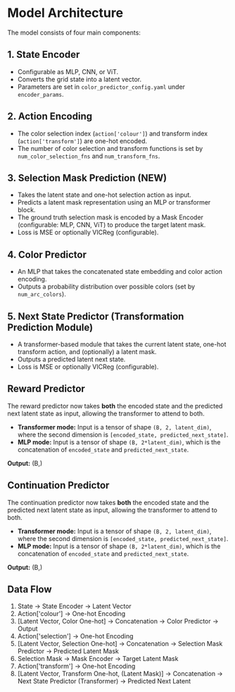 # Model Architecture

The model consists of four main components:

## 1. State Encoder
- Configurable as MLP, CNN, or ViT.
- Converts the grid state into a latent vector.
- Parameters are set in `color_predictor_config.yaml` under `encoder_params`.

## 2. Action Encoding
- The color selection index (`action['colour']`) and transform index (`action['transform']`) are one-hot encoded.
- The number of color selection and transform functions is set by `num_color_selection_fns` and `num_transform_fns`.

## 3. Selection Mask Prediction (NEW)
- Takes the latent state and one-hot selection action as input.
- Predicts a latent mask representation using an MLP or transformer block.
- The ground truth selection mask is encoded by a Mask Encoder (configurable: MLP, CNN, ViT) to produce the target latent mask.
- Loss is MSE or optionally VICReg (configurable).

## 4. Color Predictor
- An MLP that takes the concatenated state embedding and color action encoding.
- Outputs a probability distribution over possible colors (set by `num_arc_colors`).

## 5. Next State Predictor (Transformation Prediction Module)
- A transformer-based module that takes the current latent state, one-hot transform action, and (optionally) a latent mask.
- Outputs a predicted latent next state.
- Loss is MSE or optionally VICReg (configurable).

## Reward Predictor

The reward predictor now takes **both** the encoded state and the predicted next latent state as input, allowing the transformer to attend to both.

- **Transformer mode:** Input is a tensor of shape `(B, 2, latent_dim)`, where the second dimension is `[encoded_state, predicted_next_state]`.
- **MLP mode:** Input is a tensor of shape `(B, 2*latent_dim)`, which is the concatenation of `encoded_state` and `predicted_next_state`.

**Output:** (B,)

## Continuation Predictor

The continuation predictor now takes **both** the encoded state and the predicted next latent state as input, allowing the transformer to attend to both.

- **Transformer mode:** Input is a tensor of shape `(B, 2, latent_dim)`, where the second dimension is `[encoded_state, predicted_next_state]`.
- **MLP mode:** Input is a tensor of shape `(B, 2*latent_dim)`, which is the concatenation of `encoded_state` and `predicted_next_state`.

**Output:** (B,)

## Data Flow
1. State → State Encoder → Latent Vector
2. Action['colour'] → One-hot Encoding
3. [Latent Vector, Color One-hot] → Concatenation → Color Predictor → Output
4. Action['selection'] → One-hot Encoding
5. [Latent Vector, Selection One-hot] → Concatenation → Selection Mask Predictor → Predicted Latent Mask
6. Selection Mask → Mask Encoder → Target Latent Mask
7. Action['transform'] → One-hot Encoding
8. [Latent Vector, Transform One-hot, (Latent Mask)] → Concatenation → Next State Predictor (Transformer) → Predicted Next Latent 